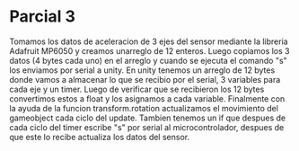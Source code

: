 # Parcial 3
Tomamos los datos de aceleracion de 3 ejes del sensor mediante la libreria Adafruit MP6050 y creamos unarreglo de 12 enteros.
Luego copiamos los 3 datos (4 bytes cada uno) en el arreglo y cuando se ejecuta el comando "s" los enviamos por serial a unity.
En unity tenemos un arreglo de 12 bytes donde vamos a almacenar lo que se recibio por el serial, 3 variables para cada eje y un timer.
Luego de verificar que se recibieron los 12 bytes convertimos estos a float y los asignamos a cada variable.
Finalmente con la ayuda de la funcion transform.rotation actualizamos el movimiento del gameobject cada ciclo del update.
Tambien tenemos un if que despues de cada ciclo  del timer escribe "s" por serial al microcontrolador, despues de que este lo recibe actualiza
los datos del sensor.

